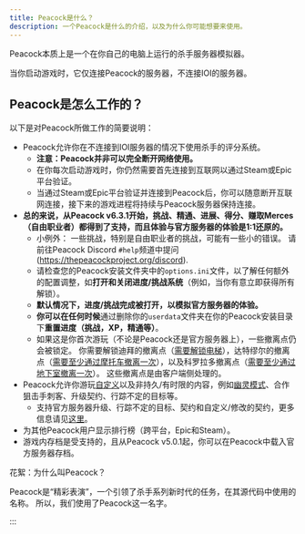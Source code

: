 ```yaml
---
title: Peacock是什么？
description: 一个Peacock是什么的介绍，以及为什么你可能想要来使用。
---
```


Peacock本质上是一个在你自己的电脑上运行的杀手服务器模拟器。

当你启动游戏时，它仅连接Peacock的服务器，不连接IOI的服务器。

## Peacock是怎么工作的？

以下是对Peacock所做工作的简要说明：

-   Peacock允许你在不连接到IOI服务器的情况下使用杀手的评分系统。
    -   **注意：Peacock并非可以完全断开网络使用。**
    -   在你每次启动游戏时，你仍然需要首先连接到互联网以通过Steam或Epic平台验证。
    -   当通过Steam或Epic平台验证并连接到Peacock后，你可以随意断开互联网连接，接下来的游戏进程将持续与Peacock服务器保持连接。
-   **总的来说，从Peacock v6.3.1开始，挑战、精通、进展、得分、赚取Merces（自由职业者）都得到了支持，而且体验与官方服务器的体验是1:1还原的。**
    -   小例外： 一些挑战，特别是自由职业者的挑战，可能有一些小的错误。 请前往Peacock Discord `#help`频道中提问(https://thepeacockproject.org/discord).
    -   请检查您的Peacock安装文件夹中的`options.ini`文件，以了解任何额外的配置调整，如**打开和关闭进度/挑战系统**（例如，当你有意立即获得所有解锁）。
    -   **默认情况下，进度/挑战完成被打开，以模拟官方服务器的体验。**
    -   **你可以在任何时候**通过删除你的`userdata`文件夹在你的Peacock安装目录下**重置进度（挑战，XP，精通等）**。
    -   如果这是你首次游玩（不论是Peacock还是官方服务器上），一些撤离点仍会被锁定。 你需要解锁迪拜的撤离点（[需要解锁电梯](https://youtu.be/IEQgRQyQRf8)），达特缪尔的撤离点（[需要至少通过摩托车撤离一次](https://youtu.be/AJtJZe9jEi8?t=151)），以及科罗拉多撤离点（[需要至少通过地下室撤离一次](https://youtu.be/3XKWHrKpXwk?t=140)）。 这些撤离点是由客户端侧处理的。
-   Peacock允许你游玩[自定义](.././custom-content.md)以及非持久/有时限的内容，例如[幽灵模式](.././ghost-mode.md)、合作狙击手刺客、升级契约、行踪不定的目标等。
    -   支持官方服务器升级、行踪不定的目标、契约和自定义/修改的契约，更多信息请见[这里](..././custom-content.md)。
-   为其他Peacock用户显示排行榜（跨平台，Epic和Steam）。
-   游戏内存档是受支持的，且从Peacock v5.0.1起，你可以在Peacock中载入官方服务器存档。

花絮：为什么叫Peacock？

Peacock是“精彩表演”，一个引领了杀手系列新时代的任务，在其源代码中使用的名称。 所以，我们使用了Peacock这一名字。

:::

